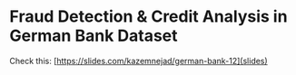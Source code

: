 # Fraud Detection & Credit Analysis in German Bank Dataset
Check this: [https://slides.com/kazemnejad/german-bank-12](slides)
